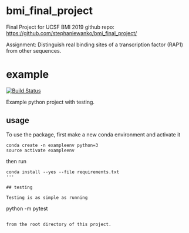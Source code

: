 # bmi_final_project
Final Project for UCSF BMI 2019
github repo: https://github.com/stephaniewanko/bmi_final_project/

Assignment: Distinguish real binding sites of a transcription factor (RAP1) from other sequences.

# example

[![Build
Status](https://travis-ci.org/stephaniewanko/bmi_final_project.svg?branch=master)](https://travis-ci.org/stephaniewanko/bmi_final_project)

Example python project with testing.

## usage

To use the package, first make a new conda environment and activate it

```
conda create -n exampleenv python=3
source activate exampleenv
```

then run

```
conda install --yes --file requirements.txt
'''

## testing

Testing is as simple as running

```
python -m pytest
```

from the root directory of this project.
